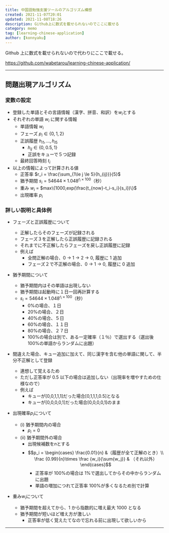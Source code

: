 ```yaml
---
title: 中国語勉強支援ツールのアルゴリズム構想
created: 2021-11-07T20:01
updated: 2021-11-08T18:26
description: Github上に数式を載せられないのでここに載せる
category: memo
tag: [learning-chinese-application]
author: [konnyaku]
---
```


Github 上に数式を載せられないので代わりにここで載せる。

https://github.com/wabetarou/learning-chinese-application/

---

## 問題出現アルゴリズム

### 変数の設定

- 登録した単語とその言語情報（漢字、拼音、和訳）を$w_i$とする
- それぞれの単語 $w_i$ に関する情報
  - 単語情報 $w_i$
  - フェーズ $p_i \in \{0,1,2\}$
  - 正誤履歴 $h_{i1},...,h_{i5}$
    - $h_{ij} \in \{0,0.5,1\}$
    - 正誤をキューで５つ記録
  - 最終回答時刻 $t_i$
- 以上の情報によって計算される値
  - 正答率 $r_i = \frac{\sum_{1\le j \le 5}{h_{ij}}}{5}$
  - 猶予期間 $s_i = 54644 \times 1.048^{r_i \times 100}$（秒）
  - 重み $w_i$ = $max\{1000,exp(\frac{t_{now}-t_i-s_i}{s_i})\}$
  - 出現確率 $p_i$

### 詳しい説明と具体例

- フェーズと正誤履歴について

  - 正解したらそのフェーズが記録される
  - フェーズ３を正解したら正誤履歴に記録される
  - それまでに不正解したらフェーズを戻し正誤履歴に記録
  - 例えば
    - 全問正解の場合、0 -> 1 -> 2 -> 0, 履歴に 1 追加
    - フェーズ２で不正解の場合、0 -> 1 -> 0, 履歴に 0 追加

- 猶予期間について
  - 猶予期間内はその単語は出現しない
  - 猶予期間は起動時に１日一回再計算する
  - $s_i = 54644 \times 1.048^{r_i \times 100}$（秒）
    - 0%の場合、１日
    - 20%の場合、２日
    - 40%の場合、５日
    - 60%の場合、１１日
    - 80%の場合、２７日
    - 100%の場合は別で、ある一定確率（１％）で選出する（選出後 100%の単語からランダムに出題）
- 間違えた場合、キュー追加に加えて、同じ漢字を含む他の単語に関して、半分不正解として登録
  - 連想して覚えるため
  - ただし正答率が 0.5 以下の場合は追加しない（出現率を増やすための仕様なので）
  - 例えば
    - キューが[0,0,1,1,1]だった場合[0,1,1,1,0.5]となる
    - キューが[0,0,0,0,1]だった場合[0,0,0,0,1]のまま
- 出現確率$p_i$について
  - (i) 猶予期間内の場合
    - $p_i = 0$
  - (ii) 猶予期間外の場合
    - 出現候補数を$n$とする
    - $$p_i = \begin{cases} \frac{0.01}{n} &（履歴が全て正解のとき）\\ \frac {0.99}{n}\times \frac {w_i}{\sum{w_j}} & （それ以外）\end{cases}$$
      - 正答率が 100%の場合は 1%で選出してからその中からランダムに出題
      - 単語の増加につれて正答率 100%が多くなるため別で計算
- 重み$w_i$について
  - 猶予期間を超えてから、1 から指数的に増え最大 1000 となる
  - 猶予期間が短いほど増え方が激しい
    - 正答率が低く覚えたてなので忘れる前に出現して欲しいから

---
